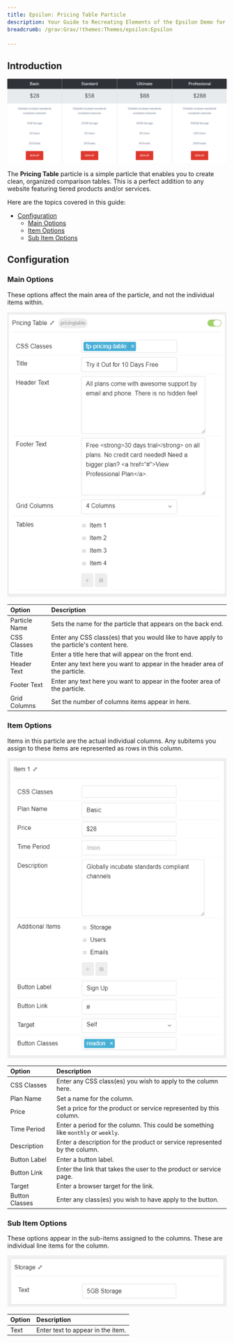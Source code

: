 ```yaml
---
title: Epsilon: Pricing Table Particle
description: Your Guide to Recreating Elements of the Epsilon Demo for Grav
breadcrumb: /grav:Grav/!themes:Themes/epsilon:Epsilon

---
```


## Introduction

![](assets/particle_pricing1.png)

The **Pricing Table** particle is a simple particle that enables you to create clean, organized comparison tables. This is a perfect addition to any website featuring tiered products and/or services.

Here are the topics covered in this guide:

* [Configuration](#configuration)
    - [Main Options](#main-options)
    - [Item Options](#item-options)
    - [Sub Item Options](#sub-item-options)

## Configuration

### Main Options 

These options affect the main area of the particle, and not the individual items within.

![](assets/particle_pricing2.png)

| Option        | Description                                                                               |
| :-----        | :-----                                                                                    |
| Particle Name | Sets the name for the particle that appears on the back end.                              |
| CSS Classes   | Enter any CSS class(es) that you would like to have apply to the particle's content here. |
| Title         | Enter a title here that will appear on the front end.                                     |
| Header Text   | Enter any text here you want to appear in the header area of the particle.                |
| Footer Text   | Enter any text here you want to appear in the footer area of the particle.                |
| Grid Columns  | Set the number of columns items appear in here.                                           |


### Item Options

Items in this particle are the actual individual columns. Any subitems you assign to these items are represented as rows in this column.

![](assets/particle_pricing3.png)

| Option         | Description                                                                        |
| :-----         | :-----                                                                             |
| CSS Classes    | Enter any CSS class(es) you wish to apply to the column here.                      |
| Plan Name      | Set a name for the column.                                                         |
| Price          | Set a price for the product or service represented by this column.                 |
| Time Period    | Enter a period for the column. This could be something like `monthly` or `weekly`. |
| Description    | Enter a description for the product or service represented by the column.          |
| Button Label   | Enter a button label.                                                              |
| Button Link    | Enter the link that takes the user to the product or service page.                 |
| Target         | Enter a browser target for the link.                                               |
| Button Classes | Enter any class(es) you wish to have apply to the button.                          |


### Sub Item Options

These options appear in the sub-items assigned to the columns. These are individual line items for the column.

![](assets/particle_pricing4.png)

| Option | Description                       |
| :----- | :-----                            |
| Text   | Enter text to appear in the item. |